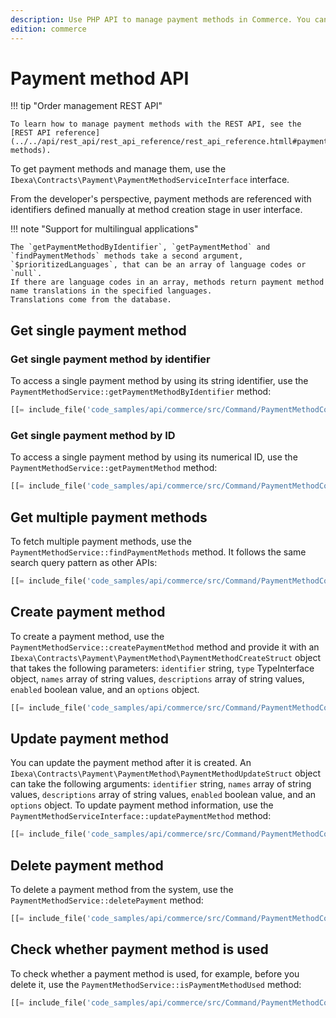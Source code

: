 ```yaml
---
description: Use PHP API to manage payment methods in Commerce. You can create, modify and delete payment methods.
edition: commerce
---
```


# Payment method API

!!! tip "Order management REST API"

    To learn how to manage payment methods with the REST API, see the [REST API reference](../../api/rest_api/rest_api_reference/rest_api_reference.htmll#payment-methods).
    
To get payment methods and manage them, use the `Ibexa\Contracts\Payment\PaymentMethodServiceInterface` interface.

From the developer's perspective, payment methods are referenced with identifiers defined manually at method creation stage in user interface. 

!!! note "Support for multilingual applications"

    The `getPaymentMethodByIdentifier`, `getPaymentMethod` and `findPaymentMethods` methods take a second argument, `$prioritizedLanguages`, that can be an array of language codes or `null`.
    If there are language codes in an array, methods return payment method name translations in the specified languages.
    Translations come from the database.

## Get single payment method

### Get single payment method by identifier

To access a single payment method by using its string identifier, use the `PaymentMethodService::getPaymentMethodByIdentifier` method:

``` php
[[= include_file('code_samples/api/commerce/src/Command/PaymentMethodCommand.php', 52, 56) =]]
```

### Get single payment method by ID

To access a single payment method by using its numerical ID, use the `PaymentMethodService::getPaymentMethod` method:

``` php
[[= include_file('code_samples/api/commerce/src/Command/PaymentMethodCommand.php', 46, 50) =]]
```

## Get multiple payment methods

To fetch multiple payment methods, use the `PaymentMethodService::findPaymentMethods` method. 
It follows the same search query pattern as other APIs:

``` php
[[= include_file('code_samples/api/commerce/src/Command/PaymentMethodCommand.php', 58, 75) =]]
```

## Create payment method

To create a payment method, use the `PaymentMethodService::createPaymentMethod` method and provide it with 
an `Ibexa\Contracts\Payment\PaymentMethod\PaymentMethodCreateStruct` object that takes the following parameters: 
`identifier` string, `type` TypeInterface object, `names` array of string values, `descriptions` array of string values, `enabled` boolean value, and an `options` object.

``` php
[[= include_file('code_samples/api/commerce/src/Command/PaymentMethodCommand.php', 58, 59) =]][[= include_file('code_samples/api/commerce/src/Command/PaymentMethodCommand.php', 77, 87) =]]
```

## Update payment method

You can update the payment method after it is created. 
An `Ibexa\Contracts\Payment\PaymentMethod\PaymentMethodUpdateStruct` object can take the following arguments: `identifier` string, `names` array of string values, `descriptions` array of string values, `enabled` boolean value, and an `options` object.
To update payment method information, use the `PaymentMethodServiceInterface::updatePaymentMethod` method:

``` php
[[= include_file('code_samples/api/commerce/src/Command/PaymentMethodCommand.php', 89, 99) =]]
```

## Delete payment method

To delete a payment method from the system, use the `PaymentMethodService::deletePayment` method:
``` php
[[= include_file('code_samples/api/commerce/src/Command/PaymentMethodCommand.php', 101, 107) =]]
```

## Check whether payment method is used

To check whether a payment method is used, for example, before you delete it, use the `PaymentMethodService::isPaymentMethodUsed` method:
``` php
[[= include_file('code_samples/api/commerce/src/Command/PaymentMethodCommand.php', 109, 122) =]]
```
